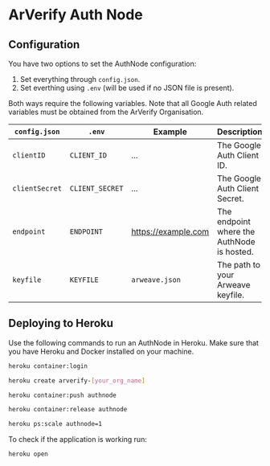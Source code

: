 # ArVerify Auth Node

## Configuration

You have two options to set the AuthNode configuration:

1.  Set everything through `config.json`.
2.  Set everthing using `.env` (will be used if no JSON file is present).

Both ways require the following variables.
Note that all Google Auth related variables must be obtained from the ArVerify Organisation.

| `config.json`  | `.env`          | Example               | Description                                                                          |
| ------------ | ------------- | --------------------- | ------------------------------------------------------------------------------------ |
| `clientID` | `CLIENT_ID` | ... | The Google Auth Client ID. |
| `clientSecret` | `CLIENT_SECRET` | ... | The Google Auth Client Secret. |
| `endpoint` | `ENDPOINT` | https://example.com | The endpoint where the AuthNode is hosted. |
| `keyfile` | `KEYFILE` | `arweave.json` | The path to your Arweave keyfile. |

## Deploying to Heroku

Use the following commands to run an AuthNode in Heroku.
Make sure that you have Heroku and Docker installed on your machine.

```sh
heroku container:login
```

```sh
heroku create arverify-[your_org_name]
```

```sh
heroku container:push authnode
```

```sh
heroku container:release authnode
```

```sh
heroku ps:scale authnode=1
```

To check if the application is working run:

```sh
heroku open
```
